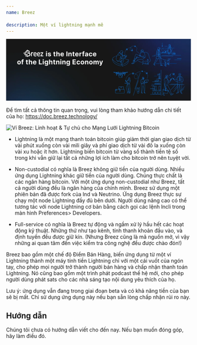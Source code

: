 ```yaml
---
name: Breez

description: Một ví lightning mạnh mẽ
---
```


![cover](assets/cover.webp)

Để tìm tất cả thông tin quan trọng, vui lòng tham khảo hướng dẫn chi tiết của họ: https://doc.breez.technology/

![ Ví Breez: Linh hoạt & Tự chủ cho Mạng Lưới Lightning Bitcoin ](https://youtu.be/Z_yiPM2gzk0)

- Lightning là một mạng thanh toán bitcoin giúp giảm thời gian giao dịch từ vài phút xuống còn vài mili giây và phí giao dịch từ vài đô la xuống còn vài xu hoặc ít hơn. Lightning biến bitcoin từ vàng số thành tiền tệ số trong khi vẫn giữ lại tất cả những lợi ích làm cho bitcoin trở nên tuyệt vời.

- Non-custodial có nghĩa là Breez không giữ tiền của người dùng. Nhiều ứng dụng Lightning khác giữ tiền của người dùng. Chúng thực chất là các ngân hàng bitcoin. Với một ứng dụng non-custodial như Breez, tất cả người dùng đều là ngân hàng của chính mình. Breez sử dụng một phiên bản đã được fork của lnd và Neutrino. Ứng dụng Breez thực sự chạy một node Lightning đầy đủ bên dưới. Người dùng nâng cao có thể tương tác với node Lightning cơ bản bằng cách gọi các lệnh lncli trong màn hình Preferences> Developers.

- Full-service có nghĩa là Breez tự động và ngầm xử lý hầu hết các hoạt động kỹ thuật. Những thứ như tạo kênh, tính thanh khoản đầu vào, và định tuyến đều được giữ kín. (Nhưng Breez cũng là mã nguồn mở, vì vậy những ai quan tâm đến việc kiểm tra công nghệ đều được chào đón!)

Breez bao gồm một chế độ Điểm Bán Hàng, biến ứng dụng từ một ví Lightning thành một máy tính tiền Lightning chỉ với một cái vuốt của ngón tay, cho phép mọi người trở thành người bán hàng và chấp nhận thanh toán Lightning. Nó cũng bao gồm một trình phát podcast thế hệ mới, cho phép người dùng phát sats cho các nhà sáng tạo nội dung yêu thích của họ.

Lưu ý: ứng dụng vẫn đang trong giai đoạn beta và có khả năng tiền của bạn sẽ bị mất. Chỉ sử dụng ứng dụng này nếu bạn sẵn lòng chấp nhận rủi ro này.

## Hướng dẫn

Chúng tôi chưa có hướng dẫn viết cho đến nay. Nếu bạn muốn đóng góp, hãy làm điều đó.